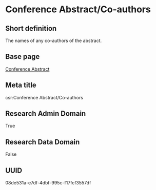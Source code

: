 # Conference Abstract/Co-authors
## Short definition
The names of any co-authors of the abstract.
## Base page
[Conference Abstract](https://github.com/EuroCRIS/CASRAI-Dictionairies/blob/main/Objects/Conference%20Abstract.md)
## Meta title
csr:Conference Abstract/Co-authors
## Research Admin Domain
True
## Research Data Domain
False
## UUID
08de531a-e7df-4dbf-995c-f17fcf3557df
